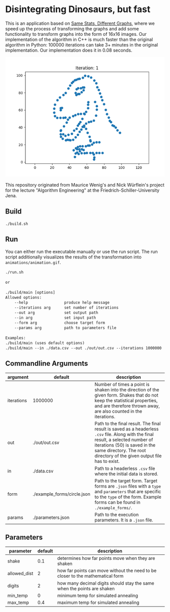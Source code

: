 # Disintegrating Dinosaurs, but fast

This is an application based on [Same Stats, Different Graphs](https://www.autodesk.com/research/publications/same-stats-different-graphs), where we speed up the process of transforming the graphs and add some functionality to transform graphs into the form of 16x16 images. Our implementation of the algorithm in C++ is much faster than the original algorithm in Python: 100000 iterations can take 3+ minutes in the original implementation. Our implementation does it in 0.08 seconds.

![animation](animations/dick.gif)

This repository originated from Maurice Wenig's and Nick Würflein's project for the lecture "Algorithm Engineering" at the Friedrich-Schiller-University Jena.

## Build

```text
./build.sh
```

## Run

You can either run the executable manually or use the run script. The run script additionally visualizes the results of the transformation into `animations/animation.gif`.

```text
./run.sh

or

./build/main [options]
Allowed options:
    --help                produce help message
    --iterations arg      set number of iterations
    --out arg             set output path
    --in arg              set input path
    --form arg            choose target form
    --params arg          path to parameters file

Examples:
./build/main (uses default options)
./build/main --in ./data.csv --out ./out/out.csv --iterations 1000000
```

## Commandline Arguments

| argument   | default                     | description                                                                                                                                                                                                                                  |
| ---------- | --------------------------- | -------------------------------------------------------------------------------------------------------------------------------------------------------------------------------------------------------------------------------------------- |
| iterations | 1000000                     | Number of times a point is shaken into the direction of the given form. Shakes that do not keep the statistical properties, and are therefore thrown away, are also counted in the iterations.                                               |
| out        | ./out/out.csv               | Path to the final result. The final result is saved as a headerless `.csv` file. Along with the final result, a selected number of iterations (50) is saved in the same directory. The root directory of the given output file has to exist. |
| in         | ./data.csv                  | Path to a headerless `.csv` file where the initial data is stored.                                                                                                                                                                           |
| form       | ./example_forms/circle.json | Path to the target form. Target forms are `.json` files with a `type` and `parameters` that are specific to the `type` of the form. Example forms can be found in `./example_forms/`.                                                        |
| params     | ./parameters.json           | Path to the execution parameters. It is a `.json` file.                                                                                                                                                                                      |

## Parameters

| parameter    | default | description                                                                    |
| ------------ | ------- | ------------------------------------------------------------------------------ |
| shake        | 0.1     | determines how far points move when they are shaken                            |
| allowed_dist | 2       | how far points can move without the need to be closer to the mathematical form |
| digits       | 2       | how many decimal digits should stay the same when the points are shaken        |
| min_temp     | 0       | minimum temp for simulated annealing                                           |
| max_temp     | 0.4     | maximum temp for simulated annealing                                           |
